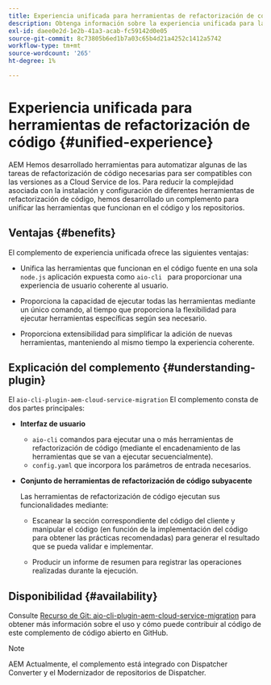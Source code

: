 ```yaml
---
title: Experiencia unificada para herramientas de refactorización de código
description: Obtenga información sobre la experiencia unificada para las herramientas de refactorización de código.
exl-id: daee0e2d-1e2b-41a3-acab-fc59142d0e05
source-git-commit: 8c73805b6ed1b7a03c65b4d21a4252c1412a5742
workflow-type: tm+mt
source-wordcount: '265'
ht-degree: 1%

---
```


# Experiencia unificada para herramientas de refactorización de código {#unified-experience}

AEM Hemos desarrollado herramientas para automatizar algunas de las tareas de refactorización de código necesarias para ser compatibles con las versiones as a Cloud Service de los. Para reducir la complejidad asociada con la instalación y configuración de diferentes herramientas de refactorización de código, hemos desarrollado un complemento para unificar las herramientas que funcionan en el código y los repositorios.

## Ventajas {#benefits}

El complemento de experiencia unificada ofrece las siguientes ventajas:

* Unifica las herramientas que funcionan en el código fuente en una sola `node.js` aplicación expuesta como `aio-cli ` para proporcionar una experiencia de usuario coherente al usuario.

* Proporciona la capacidad de ejecutar todas las herramientas mediante un único comando, al tiempo que proporciona la flexibilidad para ejecutar herramientas específicas según sea necesario.

* Proporciona extensibilidad para simplificar la adición de nuevas herramientas, manteniendo al mismo tiempo la experiencia coherente.

## Explicación del complemento {#understanding-plugin}

El `aio-cli-plugin-aem-cloud-service-migration` El complemento consta de dos partes principales:

* **Interfaz de usuario**

   * `aio-cli` comandos para ejecutar una o más herramientas de refactorización de código (mediante el encadenamiento de las herramientas que se van a ejecutar secuencialmente).
   * `config.yaml` que incorpora los parámetros de entrada necesarios.

* **Conjunto de herramientas de refactorización de código subyacente**

  Las herramientas de refactorización de código ejecutan sus funcionalidades mediante:

   * Escanear la sección correspondiente del código del cliente y manipular el código (en función de la implementación del código para obtener las prácticas recomendadas) para generar el resultado que se pueda validar e implementar.

   * Producir un informe de resumen para registrar las operaciones realizadas durante la ejecución.

## Disponibilidad {#availability}

Consulte [Recurso de Git: aio-cli-plugin-aem-cloud-service-migration](https://github.com/adobe/aio-cli-plugin-aem-cloud-service-migration) para obtener más información sobre el uso y cómo puede contribuir al código de este complemento de código abierto en GitHub.

>[!NOTE]
>AEM Actualmente, el complemento está integrado con Dispatcher Converter y el Modernizador de repositorios de Dispatcher.
